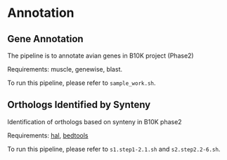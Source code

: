 # Annotation

## Gene Annotation
 The pipeline is to annotate avian genes in B10K project (Phase2)

Requirements: muscle, genewise, blast.

To run this pipeline, please refer to `sample_work.sh`.

## Orthologs Identified by Synteny
 Identification of orthologs based on synteny in B10K phase2

Requirements: [hal](https://github.com/ComparativeGenomicsToolkit/hal), [bedtools](https://bedtools.readthedocs.io/en/latest/)

To run this pipeline, please refer to `s1.step1-2.1.sh` and `s2.step2.2-6.sh`.
